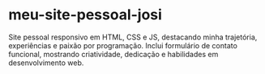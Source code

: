 # meu-site-pessoal-josi
Site pessoal responsivo em HTML, CSS e JS, destacando minha trajetória, experiências e paixão por programação. Inclui formulário de contato funcional, mostrando criatividade, dedicação e habilidades em desenvolvimento web.
